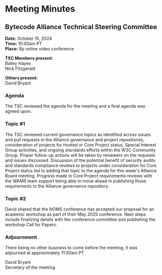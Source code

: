 # Meeting Minutes
## Bytecode Alliance Technical Steering Committee
**Date:** October 15, 2024  
**Time:** 10:00am PT  
**Place:** By online video conference  

**TSC Members present:**  
Bailey Hayes  
Nick Fitzgerald  

**Others present:**  
David Bryant  

### Agenda
The TSC reviewed the agenda for the meeting and a final agenda was agreed upon.

### Topic #1
The TSC reviewed current governance topics as identified across issues and pull requests in the Alliance governance and project repositories, consideration of projects for Hosted or Core Project status, Special Interest Group activities, and ongoing standards efforts within the W3C Community Group. Proper follow-up actions will be taken by reviewers on the requests and issues discussed. Discussion of the potential benefit of security audits and standards compliance reviews to projects under consideration for Core Project status led to adding that topic to the agenda for this week's Alliance Board meeting.  Progress made in Core Project requirements reviews with the WAMR team support being able to move ahead in publishing those requirements to the Alliance governance repository.

### Topic #2
David shared that the NOMS conference has accepted our proposal for an academic workshop as part of their May 2025 conference.  Next steps include finalizing details with the conference committee and publishing the workshop Call for Papers.

### Adjournment
There being no other business to come before the meeting, it was adjourned at approximately 11:00am PT

David Bryant  
Secretary of the meeting